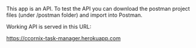 This app is an API. To test the API you can download the postman project files (under /postman folder) and import into Postman.

Working API is served in this URL:

https://ccornix-task-manager.herokuapp.com
